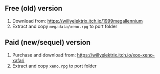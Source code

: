 ## Free (old) version

1. Download from: https://willyelektrix.itch.io/1999megallennium
2. Extract and copy `megadata/xeno.rpg` to port folder

## Paid (new/sequel) version

1. Purchase and download from: https://willyelektrix.itch.io/xoo-xeno-xafari
2. Extract and copy `xeno.rpg` to port folder
